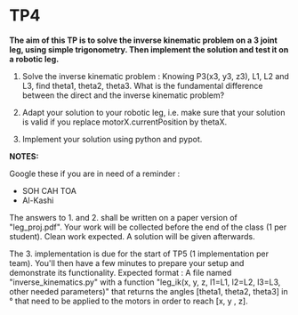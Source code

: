 # TP4

**The aim of this TP is to solve the inverse kinematic problem on a 3
  joint leg, using simple trigonometry. Then implement the solution and test
  it on a robotic leg.**

1. Solve the inverse kinematic problem : Knowing P3(x3, y3, z3),
L1, L2 and L3, find theta1, theta2, theta3. What is the fundamental
difference between the direct and the inverse kinematic problem?

2. Adapt your solution to your robotic leg, i.e. make sure that your
solution is valid if you replace motorX.currentPosition by thetaX.

3. Implement your solution using python and pypot.

**NOTES:**

Google these if you are in need of a reminder :
- SOH CAH TOA
- Al-Kashi

The answers to 1. and 2. shall be written on a paper
version of "leg_proj.pdf". Your work will be collected before the end of
the class (1 per student). Clean work expected. A solution will be
given afterwards.

The 3. implementation is due for the start of TP5 (1 implementation
per team). You'll then have a few minutes to prepare your setup and
demonstrate its functionality. Expected format :
A file named "inverse_kinematics.py" with a function "leg_ik(x, y, z, l1=L1, l2=L2, l3=L3, other needed parameters)" that
returns the angles [theta1,
theta2, theta3] in ° that need to be applied to the motors in order to
reach [x, y , z].
